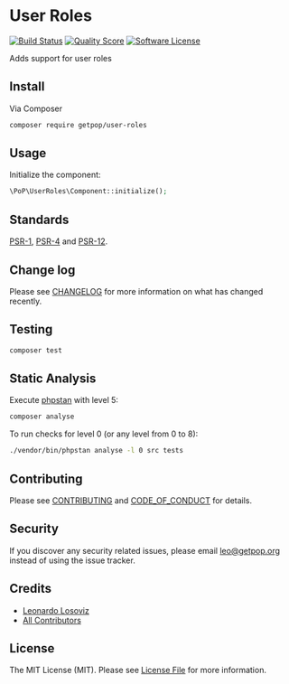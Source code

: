 # User Roles

[![Build Status][ico-travis]][link-travis]
[![Quality Score][ico-code-quality]][link-code-quality]
[![Software License][ico-license]](LICENSE.md)

<!--
[![Latest Version on Packagist][ico-version]][link-packagist]
[![Coverage Status][ico-scrutinizer]][link-scrutinizer]
[![Total Downloads][ico-downloads]][link-downloads]
-->

Adds support for user roles

## Install

Via Composer

``` bash
composer require getpop/user-roles
```

## Usage

Initialize the component:

``` php
\PoP\UserRoles\Component::initialize();
```

## Standards

[PSR-1](https://www.php-fig.org/psr/psr-1), [PSR-4](https://www.php-fig.org/psr/psr-4) and [PSR-12](https://www.php-fig.org/psr/psr-12).

## Change log

Please see [CHANGELOG](CHANGELOG.md) for more information on what has changed recently.

## Testing

``` bash
composer test
```

## Static Analysis

Execute [phpstan](https://github.com/phpstan/phpstan) with level 5:

``` bash
composer analyse
```

To run checks for level 0 (or any level from 0 to 8):

``` bash
./vendor/bin/phpstan analyse -l 0 src tests
```

## Contributing

Please see [CONTRIBUTING](CONTRIBUTING.md) and [CODE_OF_CONDUCT](CODE_OF_CONDUCT.md) for details.

## Security

If you discover any security related issues, please email leo@getpop.org instead of using the issue tracker.

## Credits

- [Leonardo Losoviz][link-author]
- [All Contributors][link-contributors]

## License

The MIT License (MIT). Please see [License File](LICENSE.md) for more information.

[ico-version]: https://img.shields.io/packagist/v/getpop/user-roles.svg?style=flat-square
[ico-license]: https://img.shields.io/badge/license-MIT-brightgreen.svg?style=flat-square
[ico-travis]: https://img.shields.io/travis/getpop/user-roles/master.svg?style=flat-square
[ico-scrutinizer]: https://img.shields.io/scrutinizer/coverage/g/getpop/user-roles.svg?style=flat-square
[ico-code-quality]: https://img.shields.io/scrutinizer/g/getpop/user-roles.svg?style=flat-square
[ico-downloads]: https://img.shields.io/packagist/dt/getpop/user-roles.svg?style=flat-square

[link-packagist]: https://packagist.org/packages/getpop/user-roles
[link-travis]: https://travis-ci.org/getpop/user-roles
[link-scrutinizer]: https://scrutinizer-ci.com/g/getpop/user-roles/code-structure
[link-code-quality]: https://scrutinizer-ci.com/g/getpop/user-roles
[link-downloads]: https://packagist.org/packages/getpop/user-roles
[link-author]: https://github.com/leoloso
[link-contributors]: ../../contributors
